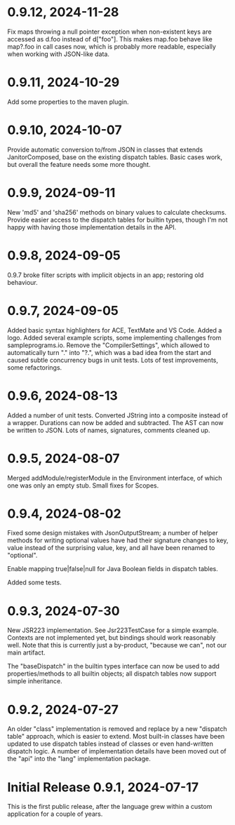 # 0.9.12, 2024-11-28

Fix maps throwing a null pointer exception when non-existent keys are accessed as d.foo instead of d["foo"].
This makes map.foo behave like map?.foo in call cases now, which is probably more readable, especially when working with JSON-like data.


# 0.9.11, 2024-10-29

Add some properties to the maven plugin.


# 0.9.10, 2024-10-07

Provide automatic conversion to/from JSON in classes that extends JanitorComposed<T>, base on the existing dispatch tables.  Basic cases work, but overall the feature needs some more thought.


# 0.9.9, 2024-09-11

New 'md5' and 'sha256' methods on binary values to calculate checksums.
Provide easier access to the dispatch tables for builtin types, though I'm not happy with having those implementation details in the API.


# 0.9.8, 2024-09-05

0.9.7 broke filter scripts with implicit objects in an app; restoring old behaviour.


# 0.9.7, 2024-09-05

Added basic syntax highlighters for ACE, TextMate and VS Code. Added a logo.
Added several example scripts, some implementing challenges from sampleprograms.io.
Remove the "CompilerSettings", which allowed to automatically turn "." into "?.", which
was a bad idea from the start and caused subtle concurrency bugs in unit tests.
Lots of test improvements, some refactorings.


# 0.9.6, 2024-08-13

Added a number of unit tests.
Converted JString into a composite instead of a wrapper.
Durations can now be added and subtracted.
The AST can now be written to JSON.
Lots of names, signatures, comments cleaned up.


# 0.9.5, 2024-08-07

Merged addModule/registerModule in the Environment interface, of which one was only an empty stub.
Small fixes for Scopes.


# 0.9.4, 2024-08-02

Fixed some design mistakes with JsonOutputStream; a number of helper methods for writing optional values have
had their signature changes to key, value instead of the surprising value, key, and all have been renamed to "optional".

Enable mapping true|false|null for Java Boolean fields in dispatch tables.

Added some tests.


# 0.9.3, 2024-07-30

New JSR223 implementation. See Jsr223TestCase for a simple example.
Contexts are not implemented yet, but bindings should work reasonably well.
Note that this is currently just a by-product, "because we can", not our main artifact.

The "baseDispatch" in the builtin types interface can now be used to add properties/methods to all builtin
objects; all dispatch tables now support simple inheritance.


# 0.9.2, 2024-07-27

An older "class" implementation  is removed and replace by a new "dispatch table" approach, which is easier to extend.
Most built-in classes have been updated to use dispatch tables instead of classes or even hand-written dispatch logic.
A number of implementation details have been moved out of the "api" into the "lang" implementation package.


# Initial Release 0.9.1, 2024-07-17

This is the first public release, after the language grew within a custom application for a couple of years.
